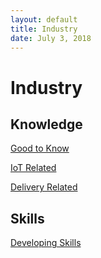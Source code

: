 ```yaml
---
layout: default
title: Industry
date: July 3, 2018
---
```

# Industry

## Knowledge

[Good to Know](Industry/Good-to-Know)

[IoT Related](Industry/IoT-Related)

[Delivery Related](Industry/Delivery-Related)

## Skills

[Developing Skills](toolbox)